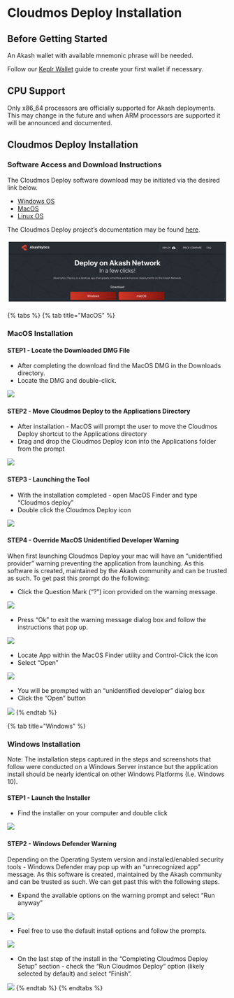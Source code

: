 # Cloudmos Deploy Installation

## **Before Getting Started**

An Akash wallet with available mnemonic phrase will be needed.&#x20;

Follow our [Keplr Wallet](../../token/keplr.md) guide to create your first wallet if necessary.

## CPU Support

Only x86\_64 processors are officially supported for Akash deployments.  This may change in the future and when ARM processors are supported it will be announced and documented.

## **Cloudmos Deploy Installation**

### **Software Access and Download Instructions**

The Cloudmos Deploy software download may be initiated via the desired link below.

* [Windows OS](https://github.com/maxmaxlabs/cloudmos-deploy/releases/download/v0.14.3/Akashlytics-Deploy-0.14.3.exe)
* [MacOS](https://github.com/maxmaxlabs/cloudmos-deploy/releases/download/v0.14.3/Akashlytics-Deploy-0.14.3.dmg)
* [Linux OS](https://github.com/maxmaxlabs/cloudmos-deploy/releases/download/v0.14.3/Akashlytics-Deploy-0.14.3.AppImage)

The Cloudmos Deploy project’s documentation may be found [here](https://cloudmos.io/cloud-deploy).

![](<../../.gitbook/assets/AkashlyticsDownloadScreen (1).png>)

{% tabs %}
{% tab title="MacOS" %}
### MacOS Installation

#### STEP1 - Locate the Downloaded DMG File

* After completing the download find the MacOS DMG in the Downloads directory.
* Locate the DMG and double-click.

![](https://files.gitbook.com/v0/b/gitbook-x-prod.appspot.com/o/spaces%2F-LrNFlfuifzmQ\_NMKu9C-887967055%2Fuploads%2FJ4Gme2vGJERzhsmkBuVO%2FMacOSDMGScreen.png?alt=media\&token=4aa671ae-4a58-4cd3-b9af-6a07b166bdaa)

#### STEP2 - Move Cloudmos Deploy to the Applications Directory

* After installation - MacOS will prompt the user to move the Cloudmos Deploy shortcut to the Applications directory
* Drag and drop the Cloudmos Deploy icon into the Applications folder from the prompt

![](https://files.gitbook.com/v0/b/gitbook-x-prod.appspot.com/o/spaces%2F-LrNFlfuifzmQ\_NMKu9C-887967055%2Fuploads%2FFqQtQMGB0mpwBFXUEl9U%2FMacOSDrapToApp.png?alt=media\&token=52846cd2-2f21-4185-bb29-36b0e49724e8)

#### STEP3 - Launching the Tool

* With the installation completed - open MacOS Finder and type “Cloudmos deploy”
* Double click the Cloudmos Deploy icon

![](https://files.gitbook.com/v0/b/gitbook-x-prod.appspot.com/o/spaces%2F-LrNFlfuifzmQ\_NMKu9C-887967055%2Fuploads%2Fb1ffi1K08QEnaubHV71P%2FakashlyticsLaunch.png?alt=media\&token=474d2a3d-242d-437d-8948-a12764222245)



#### STEP4 - Override MacOS Unidentified Developer Warning

When first launching Cloudmos Deploy your mac will have an “unidentified provider” warning preventing the application from launching.  As this software is created, maintained by the Akash community and can be trusted as such.  To get past this prompt do the following:

* Click the Question Mark (“?”) icon provided on the warning message.

![](https://files.gitbook.com/v0/b/gitbook-x-prod.appspot.com/o/spaces%2F-LrNFlfuifzmQ\_NMKu9C-887967055%2Fuploads%2FKwpv6Dp8WUCVMokLDCyt%2FMacOSISecurityWarn.png?alt=media\&token=18ff0470-68a5-472e-add3-abe7f6cd1c61)

* Press “Ok” to exit the warning message dialog box and follow the instructions that pop up.

![](https://files.gitbook.com/v0/b/gitbook-x-prod.appspot.com/o/spaces%2F-LrNFlfuifzmQ\_NMKu9C-887967055%2Fuploads%2FPwQlye61jPV7Aqnv0V3s%2FmacOSOverride.png?alt=media\&token=42022160-a110-4f9d-97ea-d3b42376106a)

* Locate App within the MacOS Finder utility and Control-Click the icon
* Select “Open”

![](https://files.gitbook.com/v0/b/gitbook-x-prod.appspot.com/o/spaces%2F-LrNFlfuifzmQ\_NMKu9C-887967055%2Fuploads%2FreT3OWEdRQgR6UaH75h2%2FmacOSFileOpen.png?alt=media\&token=3cf8a54f-1570-4ed8-b8c4-79926ec311b1)

* You will be prompted with an “unidentified developer” dialog box
* Click the “Open” button

![](https://files.gitbook.com/v0/b/gitbook-x-prod.appspot.com/o/spaces%2F-LrNFlfuifzmQ\_NMKu9C-887967055%2Fuploads%2FUDYHUjXHwMEHRzlJt50z%2FmacOSFileOpen2.png?alt=media\&token=37c21329-e3d0-469f-b13c-1254313bcf3b)
{% endtab %}

{% tab title="Windows" %}
### Windows Installation

Note: The installation steps captured in the steps and screenshots that follow were conducted on a Windows Server instance but the application install should be nearly identical on other Windows Platforms (I.e. Windows 10).

#### STEP1 - Launch the Installer

* Find the installer on your computer and double click

![](https://files.gitbook.com/v0/b/gitbook-x-prod.appspot.com/o/spaces%2F-LrNFlfuifzmQ\_NMKu9C-887967055%2Fuploads%2FgtUrfHAgQwcNWRf4UsFL%2FakashlyticsWindowsExplorer.png?alt=media\&token=3e370cc9-e874-419d-811d-52bd5a3ac0fb)

#### STEP2 - Windows Defender Warning

Depending on the Operating System version and installed/enabled security tools - Windows Defender may pop up with an “unrecognized app” message.  As this software is created, maintained by the Akash community and can be trusted as such.  We can get past this with the following steps.

* Expand the available options on the warning prompt and select “Run anyway”

![](https://files.gitbook.com/v0/b/gitbook-x-prod.appspot.com/o/spaces%2F-LrNFlfuifzmQ\_NMKu9C-887967055%2Fuploads%2FHpBJNK2n8JgNCnbzes9Z%2FakashlyticsWindowsDefender.png?alt=media\&token=30f87a14-5764-4c62-b081-df0f8e3aceb7)

* Feel free to use the default install options and follow the prompts.

![](../../.gitbook/assets/akashlticsWindowsInstall.png)

* On the last step of the install in the “Completing Cloudmos Deploy Setup” section - check the “Run Cloudmos Deploy” option (likely selected by default) and select “Finish”.

![](https://files.gitbook.com/v0/b/gitbook-x-prod.appspot.com/o/spaces%2F-LrNFlfuifzmQ\_NMKu9C-887967055%2Fuploads%2FBwQw101cy7r7Rm1QK9Oc%2FakashlyticsWindowsInstallFinalStep.png?alt=media\&token=91ee9b99-32b1-467b-9f78-9f1703566f4d)
{% endtab %}
{% endtabs %}





